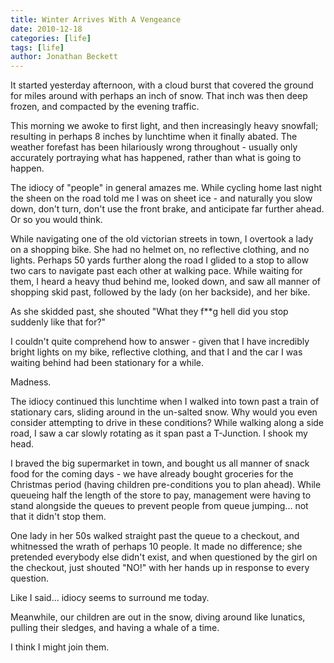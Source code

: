 ```yaml
---
title: Winter Arrives With A Vengeance
date: 2010-12-18
categories: [life]
tags: [life]
author: Jonathan Beckett
---
```


It started yesterday afternoon, with a cloud burst that covered the ground for miles around with perhaps an inch of snow. That inch was then deep frozen, and compacted by the evening traffic.

This morning we awoke to first light, and then increasingly heavy snowfall; resulting in perhaps 8 inches by lunchtime when it finally abated. The weather forefast has been hilariously wrong throughout - usually only accurately portraying what has happened, rather than what is going to happen.

The idiocy of "people" in general amazes me. While cycling home last night the sheen on the road told me I was on sheet ice - and naturally you slow down, don't turn, don't use the front brake, and anticipate far further ahead. Or so you would think.

While navigating one of the old victorian streets in town, I overtook a lady on a shopping bike. She had no helmet on, no reflective clothing, and no lights. Perhaps 50 yards further along the road I glided to a stop to allow two cars to navigate past each other at walking pace. While waiting for them, I heard a heavy thud behind me, looked down, and saw all manner of shopping skid past, followed by the lady (on her backside), and her bike.

As she skidded past, she shouted "What they f**g hell did you stop suddenly like that for?"

I couldn't quite comprehend how to answer - given that I have incredibly bright lights on my bike, reflective clothing, and that I and the car I was waiting behind had been stationary for a while.

Madness.

The idiocy continued this lunchtime when I walked into town past a train of stationary cars, sliding around in the un-salted snow. Why would you even consider attempting to drive in these conditions? While walking along a side road, I saw a car slowly rotating as it span past a T-Junction. I shook my head.

I braved the big supermarket in town, and bought us all manner of snack food for the coming days - we have already bought groceries for the Christmas period (having children pre-conditions you to plan ahead). While queueing half the length of the store to pay, management were having to stand alongside the queues to prevent people from queue jumping... not that it didn't stop them.

One lady in her 50s walked straight past the queue to a checkout, and whitnessed the wrath of perhaps 10 people. It made no difference; she pretended everybody else didn't exist, and when questioned by the girl on the checkout, just shouted "NO!" with her hands up in response to every question.

Like I said... idiocy seems to surround me today.

Meanwhile, our children are out in the snow, diving around like lunatics, pulling their sledges, and having a whale of a time.

I think I might join them.